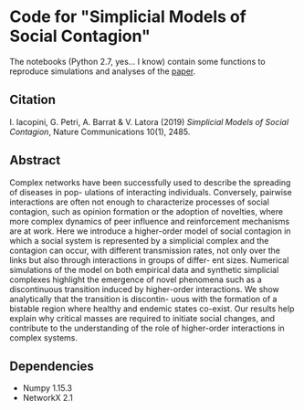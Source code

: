 # Code for "Simplicial Models of Social Contagion"
The notebooks (Python 2.7, yes... I know) contain some functions to reproduce simulations and analyses of the [paper](https://arxiv.org/abs/1810.07031).

Citation
----------
I. Iacopini, G. Petri, A. Barrat & V. Latora (2019)
*Simplicial Models of Social Contagion*, Nature Communications 10(1), 2485.

Abstract
----------
Complex networks have been successfully used to describe the spreading of diseases in pop- ulations of interacting individuals. Conversely, pairwise interactions are often not enough to characterize processes of social contagion, such as opinion formation or the adoption of novelties, where more complex dynamics of peer influence and reinforcement mechanisms are at work. Here we introduce a higher-order model of social contagion in which a social system is represented by a simplicial complex and the contagion can occur, with different transmission rates, not only over the links but also through interactions in groups of differ- ent sizes. Numerical simulations of the model on both empirical data and synthetic simplicial complexes highlight the emergence of novel phenomena such as a discontinuous transition induced by higher-order interactions. We show analytically that the transition is discontin- uous with the formation of a bistable region where healthy and endemic states co-exist. Our results help explain why critical masses are required to initiate social changes, and contribute to the understanding of the role of higher-order interactions in complex systems.


Dependencies
------------
* Numpy 1.15.3
* NetworkX 2.1



